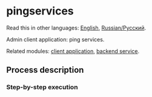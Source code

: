 # pingservices

Read this in other languages: [English](pingservices.md), [Russian/Русский](pingservices.ru.md). 

Admin client application: ping services.

Related modules: [client application](../../frontend/adminclient.md), [backend service](../../backend/adminbackend.md).

## Process description

### Step-by-step execution
